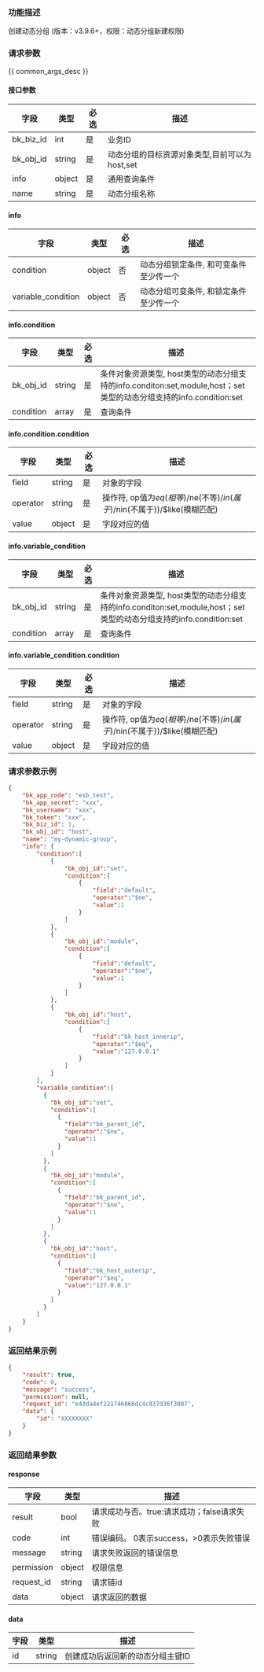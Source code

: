 ### 功能描述

创建动态分组 (版本：v3.9.6+，权限：动态分组新建权限)

### 请求参数

{{ common_args_desc }}

#### 接口参数

| 字段        | 类型     | 必选 | 描述                          |
|-----------|--------|----|-----------------------------|
| bk_biz_id | int    | 是  | 业务ID                        |
| bk_obj_id | string | 是  | 动态分组的目标资源对象类型,目前可以为host,set |
| info      | object | 是  | 通用查询条件                      |
| name      | string | 是  | 动态分组名称                      |

#### info
| 字段        | 类型     | 必选 | 描述                   |
|-----------|--------|----|----------------------|
| condition | object | 否  | 动态分组锁定条件, 和可变条件至少传一个 |
| variable_condition | object | 否  | 动态分组可变条件, 和锁定条件至少传一个 |

#### info.condition

| 字段        | 类型     | 必选 | 描述                                                                                    |
|-----------|--------|----|---------------------------------------------------------------------------------------|
| bk_obj_id | string | 是  | 条件对象资源类型, host类型的动态分组支持的info.conditon:set,module,host；set类型的动态分组支持的info.condition:set |
| condition | array  | 是  | 查询条件                                                                                  |

#### info.condition.condition

| 字段       | 类型     | 必选 | 描述                                     |
|----------|--------|----|----------------------------------------|
| field    | string | 是  | 对象的字段                                  |
| operator | string | 是  | 操作符, op值为$eq(相等)/$ne(不等)/$in(属于)/$nin(不属于))/$like(模糊匹配) |
| value    | object | 是  | 字段对应的值                                 |

#### info.variable_condition

| 字段        | 类型     | 必选 | 描述                                                                                    |
|-----------|--------|----|---------------------------------------------------------------------------------------|
| bk_obj_id | string | 是  | 条件对象资源类型, host类型的动态分组支持的info.conditon:set,module,host；set类型的动态分组支持的info.condition:set |
| condition | array  | 是  | 查询条件                                                                                  |

#### info.variable_condition.condition

| 字段       | 类型     | 必选 | 描述                                     |
|----------|--------|----|----------------------------------------|
| field    | string | 是  | 对象的字段                                  |
| operator | string | 是  | 操作符, op值为$eq(相等)/$ne(不等)/$in(属于)/$nin(不属于))/$like(模糊匹配) |
| value    | object | 是  | 字段对应的值                                 |

### 请求参数示例

```json
{
    "bk_app_code": "esb_test",
    "bk_app_secret": "xxx",
    "bk_username": "xxx",
    "bk_token": "xxx",
    "bk_biz_id": 1,
    "bk_obj_id": "host",
    "name": "my-dynamic-group",
    "info": {
    	"condition":[
    		{
    			"bk_obj_id":"set",
    			"condition":[
    				{
    					"field":"default",
    					"operator":"$ne",
    					"value":1
    				}
    			]
    		},
    		{
    			"bk_obj_id":"module",
    			"condition":[
    				{
    					"field":"default",
    					"operator":"$ne",
    					"value":1
    				}
    			]
    		},
    		{
    			"bk_obj_id":"host",
    			"condition":[
    				{
    					"field":"bk_host_innerip",
    					"operator":"$eq",
    					"value":"127.0.0.1"
    				}
    			]
    		}
    	],
        "variable_condition":[
          {
            "bk_obj_id":"set",
            "condition":[
              {
                "field":"bk_parent_id",
                "operator":"$ne",
                "value":1
              }
            ]
          },
          {
            "bk_obj_id":"module",
            "condition":[
              {
                "field":"bk_parent_id",
                "operator":"$ne",
                "value":1
              }
            ]
          },
          {
            "bk_obj_id":"host",
            "condition":[
              {
                "field":"bk_host_outerip",
                "operator":"$eq",
                "value":"127.0.0.1"
              }
            ]
          }
        ]
    }
}
```

### 返回结果示例

```json
{
    "result": true,
    "code": 0,
    "message": "success",
    "permission": null,
    "request_id": "e43da4ef221746868dc4c837d36f3807",
    "data": {
        "id": "XXXXXXXX"
    }
}
```

### 返回结果参数

#### response

| 字段         | 类型     | 描述                         |
|------------|--------|----------------------------|
| result     | bool   | 请求成功与否。true:请求成功；false请求失败 |
| code       | int    | 错误编码。 0表示success，>0表示失败错误  |
| message    | string | 请求失败返回的错误信息                |
| permission | object | 权限信息                       |
| request_id | string | 请求链id                      |
| data       | object | 请求返回的数据                    |

#### data

| 字段 | 类型     | 描述                |
|----|--------|-------------------|
| id | string | 创建成功后返回新的动态分组主键ID |
